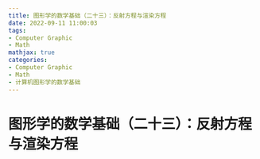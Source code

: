 ```yaml
---
title: 图形学的数学基础（二十三）：反射方程与渲染方程
date: 2022-09-11 11:00:03
tags:
- Computer Graphic
- Math
mathjax: true
categories:
- Computer Graphic
- Math
- 计算机图形学的数学基础
---
```


# 图形学的数学基础（二十三）：反射方程与渲染方程


